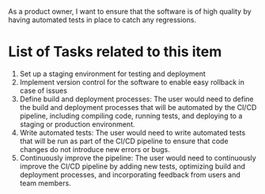 As a product owner, I want to ensure that the software is of high quality by having automated tests in place to catch any regressions.

# List of Tasks related to this item

1) Set up a staging environment for testing and deployment
2) Implement version control for the software to enable easy rollback in case of issues
3) Define build and deployment processes: The user would need to define the build and deployment processes that will be automated by the CI/CD pipeline, including compiling code, running tests, and deploying to a staging or production environment.
4) Write automated tests: The user would need to write automated tests that will be run as part of the CI/CD pipeline to ensure that code changes do not introduce new errors or bugs.
5) Continuously improve the pipeline: The user would need to continuously improve the CI/CD pipeline by adding new tests, optimizing build and deployment processes, and incorporating feedback from users and team members.
